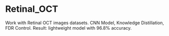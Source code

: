 # Retinal_OCT
Work with Retinal OCT images datasets. CNN Model, Knowledge Distillation, FDR Control. Result: lightweight model with 96.8% accuracy.
